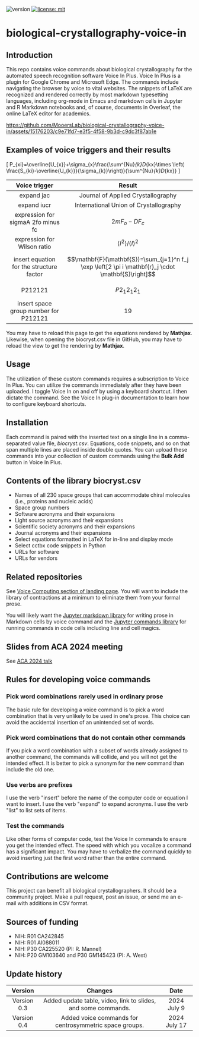 ![version](https://img.shields.io/static/v1?label=biological-crystallography-voice-in&message=0.4&color=brightcolor)
[![license: mit](https://img.shields.io/badge/license-mit-blue.svg)](https://opensource.org/licenses/mit)


# biological-crystallography-voice-in

## Introduction
This repo contains voice commands about biological crystallography for the automated speech recognition software Voice In Plus.
Voice In Plus is a plugin for Google Chrome and Microsoft Edge.
The commands include navigating the browser by voice to vital websites.
The snippets of LaTeX are recognized and rendered correctly by most markdown typesetting languages, including org-mode in Emacs and markdown cells in Jupyter and R Markdown notebooks and, of course, documents in Overleaf, the online LaTeX editor for academics.

https://github.com/MooersLab/biological-crystallography-voice-in/assets/15176203/c9e71fd7-e3f5-4f58-9b3d-c9dc3f87ab1e

## Examples of voice triggers and their results

\[ P_{xi}=\overline{U_{x}}+\sigma_{x}\frac{\sum^{Nu}_{k}D_{kx}\times 
    \left( \frac{S_{ki}-\overline{U_{k}}}{\sigma_{k}}\right)}{\sum^{Nu}_{k}D_{kx}} \]

  
| Voice trigger | Result|
| :------: | :----:|
|expand jac | Journal of Applied Crystallography|
|expand iucr | International Union of Crystallography|
|expression for sigmaA 2fo minus fc| $$2mF_{o} - DF_{c}$$ |
|expression for Wilson ratio | $$\left\langle I^2\right\rangle /\langle I\rangle^2$$ |
|insert equation for the structure factor|$$\mathbf{F}(\mathbf{S})=\sum_{j=1}^n f_j \exp \left[2 \pi i \mathbf{r}_j \cdot \mathbf{S}\right]$$|
|P212121  | $$P2_{1}2_{1}2_{1}$$  |
|insert space group number for P212121 | 19|


You may have to reload this page to get the equations rendered by **Mathjax**.
Likewise, when opening the biocryst.csv file in GitHub, you may have to reload the view to get the rendering by **Mathjax**.


## Usage
The utilization of these custom commands requires a subscription to Voice In Plus.
You can utilize the commands immediately after they have been uploaded.
I toggle Voice In on and off by using a keyboard shortcut.
I then dictate the command.
See the Voice In plug-in documentation to learn how to configure keyboard shortcuts.


## Installation
Each command is paired with the inserted text on a single line in a comma-separated value file, *biocryst.csv*.
Equations, code snippets, and so on that span multiple lines are placed inside double quotes.
You can upload these commands into your collection of custom commands using the **Bulk Add** button in Voice In Plus.

## Contents of the library biocryst.csv

- Names of all 230 space groups that can accommodate chiral molecules (i.e., proteins and nucleic acids)
- Space group numbers
- Software acronyms and their expansions
- Light source acronyms and their expansions
- Scientific society acronyms and their expansions
- Journal acronyms and their expansions
- Select equations formatted in LaTeX for in-line and display mode
- Select cctbx code snippets in Python
- URLs for software
- URLs for vendors


## Related repositories
See [Voice Computing section of landing page](https://github.com/MooersLab/MooersLab?tab=readme-ov-file#voice-computing).
You will want to include the library of contractions at a minimum to eliminate them from your formal prose.

You will likely want the [Jupyter markdown library](https://github.com/MooersLab/markdown-jupyter-voice-in) for writing prose in Markdown cells by voice command and the [Jupyter commands library](https://github.com/MooersLab/jupyter-voice-in) for running commands in code cells including line and cell magics.

## Slides from ACA 2024 meeting
See [ACA 2024 talk](https://github.com/MooersLab/ACA2024)

## Rules for developing voice commands

### Pick word combinations rarely used in ordinary prose
The basic rule for developing a voice command is to pick a word combination that is very unlikely to be used in one's prose.
This choice can avoid the accidental insertion of an unintended set of words.

### Pick word combinations that do not contain other commands
If you pick a word combination with a subset of words already assigned to another command, the commands will collide, and you will not get the intended effect.
It is better to pick a synonym for the new command than include the old one.

### Use verbs are prefixes
I use the verb "insert" before the name of the computer code or equation I want to insert.
I use the verb "expand" to expand acronyms.
I use the verb "list" to list sets of items.

### Test the commands
Like other forms of computer code, test the Voice In commands to ensure you get the intended effect.
The speed with which you vocalize a command has a significant impact.
You may have to verbalize the command quickly to avoid inserting just the first word rather than the entire command.

## Contributions are welcome
This project can benefit all biological crystallographers.
It should be a community project.
Make a pull request, post an issue, or send me an e-mail with additions in CSV format.

## Sources of funding

- NIH: R01 CA242845
- NIH: R01 AI088011
- NIH: P30 CA225520 (PI: R. Mannel)
- NIH: P20 GM103640 and P30 GM145423 (PI: A. West)

## Update history

|Version      | Changes                                                                                                                                    | Date                 |
|:-----------:|:------------------------------------------------------------------------------------------------------------------------------------------:|:--------------------:|
| Version 0.3 |   Added update table, video, link to slides, and some commands.                                                                            | 2024 July 9          |
| Version 0.4 |   Added voice commands for centrosymmetric space groups.                                                                                   | 2024 July 17         |



  
